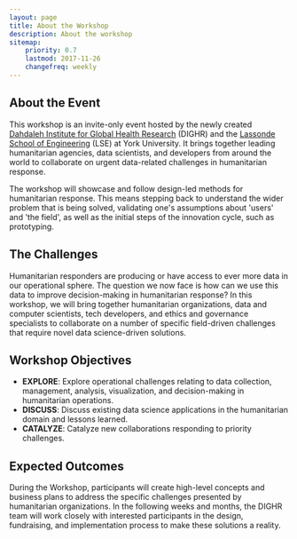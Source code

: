 ```yaml
---
layout: page
title: About the Workshop
description: About the workshop
sitemap:
    priority: 0.7
    lastmod: 2017-11-26
    changefreq: weekly
---
```

## About the Event

This workshop is an invite-only event hosted by the newly created [Dahdaleh Institute for Global Health Research](http://dighr.yorku.ca) (DIGHR) and the [Lassonde School of Engineering](https://lassonde.yorku.ca/) (LSE) at York University. It brings together leading humanitarian agencies, data scientists, and developers from around the world to collaborate on urgent data-related challenges in humanitarian response.

The workshop will showcase and follow design-led methods for humanitarian response. This means stepping back to understand the wider problem that is being solved, validating one's assumptions about 'users' and 'the field', as well as the initial steps of the innovation cycle, such as prototyping.

## The Challenges

Humanitarian responders are producing or have access to ever more data in our operational sphere. The question we now face is how can we use this data to improve decision-making in humanitarian response? In this workshop, we will bring together humanitarian organizations, data and computer scientists, tech developers, and ethics and governance specialists to collaborate on a number of specific field-driven challenges that require novel data science-driven solutions.

## Workshop Objectives

* **EXPLORE**: Explore operational challenges relating to data collection, management, analysis, visualization, and decision-making in humanitarian operations.
* **DISCUSS**: Discuss existing data science applications in the humanitarian domain and lessons learned.
* **CATALYZE**: Catalyze new collaborations responding to priority challenges.

## Expected Outcomes

During the Workshop, participants will create high-level concepts and business plans to address the specific challenges presented by humanitarian organizations. In the following weeks and months, the DIGHR team will work closely with interested participants in the design, fundraising, and implementation process to make these solutions a reality.